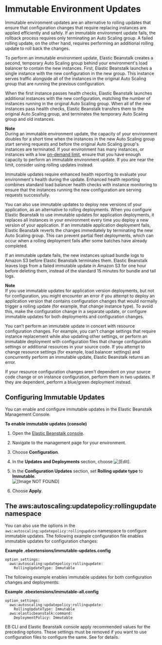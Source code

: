 # Immutable Environment Updates<a name="environmentmgmt-updates-immutable"></a>

Immutable environment updates are an alternative to rolling updates that ensure that configuration changes that require replacing instances are applied efficiently and safely\. If an immutable environment update fails, the rollback process requires only terminating an Auto Scaling group\. A failed rolling update, on the other hand, requires performing an additional rolling update to roll back the changes\.

To perform an immutable environment update, Elastic Beanstalk creates a second, temporary Auto Scaling group behind your environment's load balancer to contain the new instances\. First, Elastic Beanstalk launches a single instance with the new configuration in the new group\. This instance serves traffic alongside all of the instances in the original Auto Scaling group that are running the previous configuration\.

When the first instance passes health checks, Elastic Beanstalk launches additional instances with the new configuration, matching the number of instances running in the original Auto Scaling group\. When all of the new instances pass health checks, Elastic Beanstalk transfers them to the original Auto Scaling group, and terminates the temporary Auto Scaling group and old instances\.

**Note**  
During an immutable environment update, the capacity of your environment doubles for a short time when the instances in the new Auto Scaling group start serving requests and before the original Auto Scaling group's instances are terminated\. If your environment has many instances, or instances with a low [on\-demand limit](https://aws.amazon.com/ec2/faqs/#How_many_instances_can_I_run_in_Amazon_EC2), ensure that you have enough capacity to perform an immutable environment update\. If you are near the limit, consider using rolling updates instead\.

Immutable updates require enhanced health reporting to evaluate your environment's health during the update\. Enhanced health reporting combines standard load balancer health checks with instance monitoring to ensure that the instances running the new configuration are serving requests successfully\.

You can also use immutable updates to deploy new versions of your application, as an alternative to rolling deployments\. When you configure Elastic Beanstalk to use immutable updates for application deployments, it replaces all instances in your environment every time you deploy a new version of your application\. If an immutable application deployment fails, Elastic Beanstalk reverts the changes immediately by terminating the new Auto Scaling group\. This can prevent partial fleet deployments, which can occur when a rolling deployment fails after some batches have already completed\.

If an immutable update fails, the new instances upload bundle logs to Amazon S3 before Elastic Beanstalk terminates them\. Elastic Beanstalk leaves logs from a failed immutable update in Amazon S3 for one hour before deleting them, instead of the standard 15 minutes for bundle and tail logs\.

**Note**  
If you use immutable updates for application version deployments, but not for configuration, you might encounter an error if you attempt to deploy an application version that contains configuration changes that would normally trigger a rolling update \(for example, that change instance type\)\. To avoid this, make the configuration change in a separate update, or configure immutable updates for both deployments and configuration changes\.

You can't perform an immutable update in concert with resource configuration changes\. For example, you can't change settings that require instance replacement while also updating other settings, or perform an immutable deployment with configuration files that change configuration settings or additional resources in your source code\. If you attempt to change resource settings \(for example, load balancer settings\) and concurrently perform an immutable update, Elastic Beanstalk returns an error\.

If your resource configuration changes aren't dependent on your source code change or on instance configuration, perform them in two updates\. If they are dependent, perform a blue/green deployment instead\.

## Configuring Immutable Updates<a name="updates-immutable-configure"></a>

You can enable and configure immutable updates in the Elastic Beanstalk Management Console\.

**To enable immutable updates \(console\)**

1. Open the [Elastic Beanstalk console](https://console.aws.amazon.com/elasticbeanstalk)\.

1. Navigate to the management page for your environment\.

1. Choose **Configuration**\.

1. In the **Updates and Deployments** section, choose ![\[Edit\]](http://docs.aws.amazon.com/elasticbeanstalk/latest/dg/images/cog.png)\. 

1. In the **Configuration Updates** section, set **Rolling update type** to **Immutable**\.  
![\[Image NOT FOUND\]](http://docs.aws.amazon.com/elasticbeanstalk/latest/dg/images/environments-mgmt-updates-immutable.png)

1. Choose **Apply**\.

## The aws:autoscaling:updatepolicy:rollingupdate namespace<a name="updates-immutable-namespace"></a>

You can also use the options in the `aws:autoscaling:updatepolicy:rollingupdate` namespace to configure immutable updates\. The following example configuration file enables immutable updates for configuration changes:

**Example \.ebextensions/immutable\-updates\.config**  

```
option_settings:
  aws:autoscaling:updatepolicy:rollingupdate:
    RollingUpdateType: Immutable
```

The following example enables immutable updates for both configuration changes and deployments:

**Example \.ebextensions/immutable\-all\.config**  

```
option_settings:
  aws:autoscaling:updatepolicy:rollingupdate:
    RollingUpdateType: Immutable
  aws:elasticbeanstalk:command:
    DeploymentPolicy: Immutable
```

EB CLI and Elastic Beanstalk console apply recommended values for the preceding options\. These settings must be removed if you want to use configuration files to configure the same\. See  for details\.
